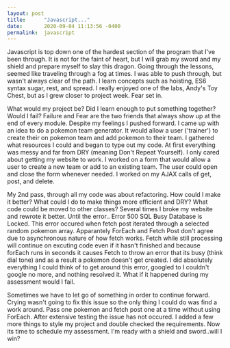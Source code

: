 ```yaml
---
layout: post
title:      "Javascript..."
date:       2020-09-04 11:13:56 -0400
permalink:  javascript
---
```



Javascript is top down one of the hardest section of the program that I've been through. It is not for the faint of heart, but I will grab my sword and my shield and prepare myself to slay this dragon. Going through the lessons, seemed like traveling through a fog at times. I was able to push through, but wasn't always clear of the path. I learn concepts such as hoisting, ES6 syntax sugar, rest, and spread. I really enjoyed one of the labs, Andy's Toy Chest, but as I grew closer to project week. Fear set in.

What would my project be? Did I learn enough to put something together?  Would I fail?  Failure and Fear are the two friends that always show up at the end of every module. Despite my feelings I pushed forward. I came up with an idea to do a pokemon team generator. It would allow a user ('trainer') to create their on pokemon team and add pokemon to their team. I gathered what resources I could and began to type out my code. At first everything was messy and far from DRY (meaning Don't Repeat Yourself). I only cared about getting my website to work. I worked on  a form that would allow a user to create a new team or add to an existing team. The user could open and close the form whenever needed. I worked on my AJAX calls of get, post, and delete. 

My 2nd pass, through all my code was about refactoring. How could I make it better? What could I do to make things more efficient and DRY? What code could be moved to other classes? Several times I broke my website and rewrote it better. Until the error.. Error 500 SQL Busy Database is Locked. This error occured when fetch post iterated through a selected random pokemon array. Apparantely ForEach and Fetch Post don't agree due to asynchronous nature of how fetch works. Fetch while still processing will continue on excuting code even if it hasn't finished and because forEach runs in seconds it causes Fetch to throw an error that its busy (think dial tone) and as a result a pokemon doesn't get created. I did absolutely everything I could think of to get around this error, googled to I couldn't google no more, and nothing resolved it. What if it happened during my assessment would I fail. 

Sometimes we have to let go of something in order to continue forward. Crying wasn't going to fix this issue so the only thing I could do was find a work around. Pass one pokemon and fetch post one at a time without using ForEach. After extensive testing the issue has not occured. I added a few more things to style my project and double checked the requirements. Now its time to schedule my assessment. I'm ready with a shield and sword..will I win?
